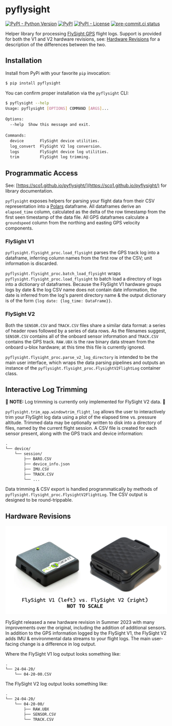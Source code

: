 # pyflysight
[![PyPI - Python Version](https://img.shields.io/pypi/pyversions/pyflysight/0.9.0?logo=python&logoColor=FFD43B)](https://pypi.org/project/pyflysight/)
[![PyPI](https://img.shields.io/pypi/v/pyflysight?logo=Python&logoColor=FFD43B)](https://pypi.org/project/pyflysight/)
[![PyPI - License](https://img.shields.io/pypi/l/pyflysight?color=magenta)](https://github.com/sco1/pyflysight/blob/main/LICENSE)
[![pre-commit.ci status](https://results.pre-commit.ci/badge/github/sco1/pyflysight/main.svg)](https://results.pre-commit.ci/latest/github/sco1/pyflysight/main)

Helper library for processing [FlySight GPS](https://www.flysight.ca/) flight logs. Support is provided for both the V1 and V2 hardware revisions, see: [Hardware Revisions](#hardware-revisions) for a description of the differences between the two.

## Installation
Install from PyPi with your favorite `pip` invocation:

```bash
$ pip install pyflysight
```

You can confirm proper installation via the `pyflysight` CLI:
<!-- [[[cog
import cog
from subprocess import PIPE, run
out = run(["pyflysight", "--help"], stdout=PIPE, encoding="ascii")
cog.out(
    f"```bash\n$ pyflysight --help\n{out.stdout.rstrip()}\n```"
)
]]] -->
```bash
$ pyflysight --help
Usage: pyflysight [OPTIONS] COMMAND [ARGS]...

Options:
  --help  Show this message and exit.

Commands:
  device       FlySight device utilities.
  log_convert  FlySight V2 log conversion.
  logs         FlySight device log utilities.
  trim         FlySight log trimming.
```
<!-- [[[end]]] -->

## Programmatic Access
See: [https://sco1.github.io/pyflysight/](https://sco1.github.io/pyflysight/) for library documentation.

`pyflysight` exposes helpers for parsing your flight data from their CSV representation into a [Polars](https://docs.pola.rs/) dataframe. All dataframes derive an `elapsed_time` column, calculated as the delta of the row timestamp from the first seen timestamp of the data file. All GPS dataframes calculate a `groundspeed` column from the northing and easting GPS velocity components.

### FlySight V1
`pyflysight.flysight_proc.load_flysight` parses the GPS track log into a dataframe, inferring column names from the first row of the CSV; unit information is discarded.

`pyflysight.flysight_proc.batch_load_flysight` wraps `pyflysight.flysight_proc.load_flysight` to batch load a directory of logs into a dictionary of dataframes. Because the FlySight V1 hardware groups logs by date & the log CSV name does not contain date information, the date is inferred from the log's parent directory name & the output dictionary is of the form `{log date: {log_time: DataFrame}}`.

### FlySight V2
Both the `SENSOR.CSV` and `TRACK.CSV` files share a similar data format: a series of header rows followed by a series of data rows. As the filenames suggest, `SENSOR.CSV` contains all of the onboard sensor information and `TRACK.CSV` contains the GPS track. `RAW.UBX` is the raw binary data stream from the onboard u-blox hardware; at this time this file is currently ignored.

`pyflysight.flysight_proc.parse_v2_log_directory` is intended to be the main user interface, which wraps the data parsing pipelines and outputs an instance of the `pyflysight.flysight_proc.FlysightV2FlightLog` container class.

## Interactive Log Trimming
🚨 **NOTE:** Log trimming is currently only implemented for FlySight V2 data. 🚨

`pyflysight.trim_app.windowtrim_flight_log` allows the user to interactively trim your FlySight log data using a plot of the elapsed time vs. pressure altitude. Trimmed data may be optionally written to disk into a directory of files, named by the current flight session. A CSV file is created for each sensor present, along with the GPS track and device information:

```
.
└── device/
    └── session/
        ├── BARO.CSV
        ├── device_info.json
        ├── IMU.CSV
        ├── TRACK.CSV
        └── ...
```

Data trimming & CSV export is handled programmatically by methods of `pyflysight.flysight_proc.FlysightV2FlightLog`. The CSV output is designed to be round-trippable.

## Hardware Revisions
![hardware comparison](https://raw.githubusercontent.com/sco1/pyflysight/main/docs/img/hardware_revs.png)

FlySight released a new hardware revision in Summer 2023 with many improvements over the original, including the addition of additional sensors. In addition to the GPS information logged by the FlySight V1, the FlySight V2 adds IMU & environmental data streams to your flight logs. The main user-facing change is a difference in log output.

Where the FlySight V1 log output looks something like:

```
.
└── 24-04-20/
    └── 04-20-00.CSV
```

The FlySight V2 log output looks something like:

```
.
└── 24-04-20/
    └── 04-20-00/
        ├── RAW.UBX
        ├── SENSOR.CSV
        └── TRACK.CSV
```
